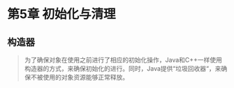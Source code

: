 # 第5章 初始化与清理

## 构造器

> 为了确保对象在使用之前进行了相应的初始化操作，Java和C++一样使用构造器的方式，来确保初始化的进行。同时，Java提供“垃圾回收器“，来确保不被使用的对象资源能够正常释放。

